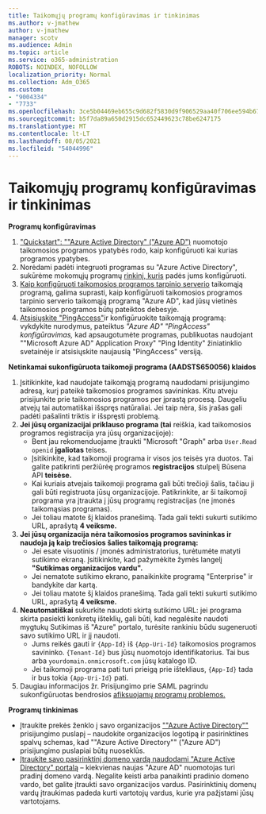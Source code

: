 ```yaml
---
title: Taikomųjų programų konfigūravimas ir tinkinimas
ms.author: v-jmathew
author: v-jmathew
manager: scotv
ms.audience: Admin
ms.topic: article
ms.service: o365-administration
ROBOTS: NOINDEX, NOFOLLOW
localization_priority: Normal
ms.collection: Adm_O365
ms.custom:
- "9004334"
- "7733"
ms.openlocfilehash: 3ce5b04469eb655c9d682f5830d9f906529aa40f706ee594b670708426d48769
ms.sourcegitcommit: b5f7da89a650d2915dc652449623c78be6247175
ms.translationtype: MT
ms.contentlocale: lt-LT
ms.lasthandoff: 08/05/2021
ms.locfileid: "54044996"
---
```

# <a name="configure-and-customize-applications"></a>Taikomųjų programų konfigūravimas ir tinkinimas

**Programų konfigūravimas**

1. ["Quickstart": ""Azure Active Directory" ("Azure AD")](https://docs.microsoft.com/azure/active-directory/manage-apps/add-application-portal-configure) nuomotojo taikomosios programos ypatybės rodo, kaip konfigūruoti kai kurias programos ypatybes.
2. Norėdami padėti integruoti programas su "Azure Active Directory", sukūrėme mokomųjų programų [rinkinį, kuris](https://docs.microsoft.com/azure/active-directory/saas-apps/tutorial-list) padės jums konfigūruoti.
3. [Kaip konfigūruoti taikomosios programos tarpinio serverio](https://docs.microsoft.com/azure/active-directory/manage-apps/application-proxy-config-how-to) taikomąją programą, galima suprasti, kaip konfigūruoti taikomosios programos tarpinio serverio taikomąją programą "Azure AD", kad jūsų vietinės taikomosios programos būtų pateiktos debesyje.
4. [Atsisiųskite "PingAccess"](https://docs.microsoft.com/azure/active-directory/manage-apps/application-proxy-ping-access-publishing-guide#download-pingaccess-and-configure-your-application)ir konfigūruokite taikomąją programą: vykdykite nurodymus, pateiktus *"Azure AD" "PingAccess" konfigūravimas,* kad apsaugotumėte programas, publikuotas naudojant ""Microsoft Azure AD" Application Proxy" "Ping Identity" žiniatinklio svetainėje ir atsisiųskite naujausią "PingAccess" versiją.

**Netinkamai sukonfigūruota taikomoji programa (AADSTS650056) klaidos**

1. Įsitikinkite, kad naudojate taikomąją programą naudodami prisijungimo adresą, kurį pateikė taikomosios programos savininkas. Kitu atveju prisijunkite prie taikomosios programos per įprastą procesą. Daugeliu atvejų tai automatiškai išspręs natūraliai. Jei taip nėra, šis įrašas gali padėti pašalinti triktis ir išspręsti problemą.
2. **Jei jūsų organizacijai priklauso programa (tai** reiškia, kad taikomosios programos registracija yra jūsų organizacijoje):
    - Bent jau rekomenduojame įtraukti "Microsoft "Graph" arba `User.Read` `openid` **įgaliotas** teises.
    - Įsitikinkite, kad taikomoji programa ir visos jos teisės yra duotos. Tai galite patikrinti peržiūrėę programos **registracijos** stulpelį Būsena API **teisėse.**
    - Kai kuriais atvejais taikomoji programa gali būti trečioji šalis, tačiau ji gali būti registruota jūsų organizacijoje. Patikrinkite, ar ši taikomoji programa yra įtraukta į jūsų programų registracijas (ne įmonės taikomąsias programas).
    - Jei toliau matote šį klaidos pranešimą. Tada gali tekti sukurti sutikimo URL, aprašytą **4 veiksme.**
3. **Jei jūsų organizacija nėra taikomosios programos savininkas ir naudoja ją kaip trečiosios šalies taikomąją programą:**
    - Jei esate visuotinis / įmonės administratorius, turėtumėte matyti sutikimo ekraną. Įsitikinkite, kad pažymėkite žymės langelį **"Sutikimas organizacijos vardu".**
    - Jei nematote sutikimo ekrano, panaikinkite programą "Enterprise" ir bandykite dar kartą.
    - Jei toliau matote šį klaidos pranešimą. Tada gali tekti sukurti sutikimo URL, aprašytą **4 veiksme.**
4. **Neautomatiškai** sukurkite naudoti skirtą sutikimo URL: jei programa skirta pasiekti konkretų išteklių, gali būti, kad negalėsite naudoti mygtukų Sutikimas iš "Azure" portalo, turėsite rankiniu būdu sugeneruoti savo sutikimo URL ir jį naudoti.
    - Jums reikės gauti ir `{App-Id}` iš `{App-Uri-Id}` taikomosios programos savininko. `{Tenant-Id}` bus jūsų nuomotojo identifikatorius. Tai bus arba `yourdomain.onmicrosoft.com` jūsų katalogo ID.
    - Jei taikomoji programa pati turi prieigą prie ištekliaus, `{App-Id}` tada ir bus tokia `{App-Uri-Id}` pati.
5. Daugiau informacijos žr. Prisijungimo prie SAML pagrindu sukonfigūruotas bendrosios [afiksuojamų programų problemos.](https://docs.microsoft.com/azure/active-directory/manage-apps/application-sign-in-problem-federated-sso-gallery#misconfigured-application)

**Programų tinkinimas**

- Įtraukite prekės ženklo į savo organizacijos [""Azure Active Directory""](https://docs.microsoft.com/azure/active-directory/fundamentals/customize-branding) prisijungimo puslapį – naudokite organizacijos logotipą ir pasirinktines spalvų schemas, kad ""Azure Active Directory"" ("Azure AD") prisijungimo puslapiai būtų nuoseklūs.
- [Įtraukite savo pasirinktinį domeno vardą naudodami "Azure Active Directory" portalą](https://docs.microsoft.com/azure/active-directory/fundamentals/add-custom-domain) – kiekvienas naujas "Azure AD" nuomotojas turi pradinį domeno vardą. Negalite keisti arba panaikinti pradinio domeno vardo, bet galite įtraukti savo organizacijos vardus. Pasirinktinių domenų vardų įtraukimas padeda kurti vartotojų vardus, kurie yra pažįstami jūsų vartotojams.

